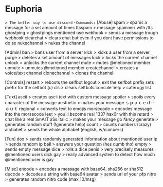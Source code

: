# Euphoria
`> The better way to use discord`
   `~Commands:`
[Abuse]
spam > spams a message for a set amount of times
ttsspam > message spammer with /tts
ghostping > ghostpings mentioned use
webhook > sends a message trough webhook
clearchat > clears chat but even if you dont have permissions to do so
nukechannel > nukes the channel


[Admin]
ban > bans user from a server
kick > kicks a user from a server
purge > deletes a set amount of messages
lock > locks the current channel
unlock > unlocks the current channel
mute > mutes @metioned member
unmute > unmutes @metioned member
createchannel > creates a voice/text channel
clonechannel > clones the channel


[Controls] 
restart > reboots the selfbot
logout > exit the selfbot
prefix sets prefix for the selfbot (c)
cls > clears selfbots console
help > caterogy list


[Text]
ascii > creates ascii text with custom message
spoiler > spoils every character of the message
aesthetic > makes your message ｓｐａｃｅｄ－ｏｕｔ
regional > converts text to emojis
morsecode > encodes message into the morsecode
leet > you'll become real 1337 hax0r with this
retard > chat like a real SmArT aSs
italic > makes your message go 𝘧𝘢𝘯𝘤𝘺
generate > generates random stuff (!generate help)
count > counts numbers (crazy)
alphabet > sends the whole alphabet (english, w/numbers)


[Fun]
dox > sends randomly generated information about mentioned user
ip > sends random ip
ball > answers your question (hes dumb tho)
empty > sends empty message
dice > rolls a dice
penis > very precisely measures @mentioned users dick
gay > really advanced system to detect how much @mentioned user is gay


[Misc]
encode > encodes a message with base64, sha256 or sha512
decode > decodes a string with base64
avatar > sends url of your pfp
nitro > generates random nitro code (max 10/msg)
